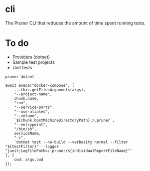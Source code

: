 # cli
The Pruner CLI that reduces the amount of time spent running tests.

# To do
- Providers (dotnet)
- Sample test projects
- Unit tests

`pruner dotnet`

```
await execa("docker-compose", [
    ...this.getFilesArguments(args),
    "--project-name",
    chunk.name,
    "run",
    "--service-ports",
    "--use-aliases",
    "--volume",
    `${chunk.hostMachineDirectoryPath}:/.pruner`,
    "--entrypoint",
    "/bin/sh",
    serviceName,
    "-c",
    `dotnet test --no-build --verbosity normal --filter "${testFilter}" --logger "junit;LogFilePath=/.pruner/${individualReportFileName}"`
], {
    cwd: args.cwd
});
```